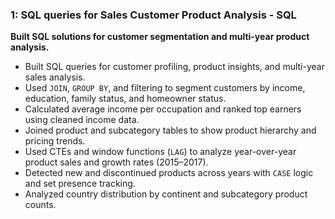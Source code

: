 
<h3>1: SQL queries for Sales Customer Product Analysis - SQL</h3>

<p><strong>Built SQL solutions for customer segmentation and multi-year product analysis.</strong></p>
<ul>
  <li>Built SQL queries for customer profiling, product insights, and multi-year sales analysis.</li>
  <li>Used <code>JOIN</code>, <code>GROUP BY</code>, and filtering to segment customers by income, education, family status, and homeowner status.</li>
  <li>Calculated average income per occupation and ranked top earners using cleaned income data.</li>
  <li>Joined product and subcategory tables to show product hierarchy and pricing trends.</li>
  <li>Used CTEs and window functions (<code>LAG</code>) to analyze year-over-year product sales and growth rates (2015–2017).</li>
  <li>Detected new and discontinued products across years with <code>CASE</code> logic and set presence tracking.</li>
  <li>Analyzed country distribution by continent and subcategory product counts.</li>
</ul>

